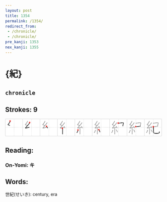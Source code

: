 ```yaml
---
layout: post
title: 1354
permalink: /1354/
redirect_from:
 - /chronicle/
 - /chronicle/
pre_kanji: 1353
nex_kanji: 1355
---
```


# {紀}

## `chronicle`

## Strokes: 9

<div class="stroke"><img src="../images/E7B480.png" /></div>

## Reading:

### On-Yomi: キ

## Words:

世紀(せいき): century, era
